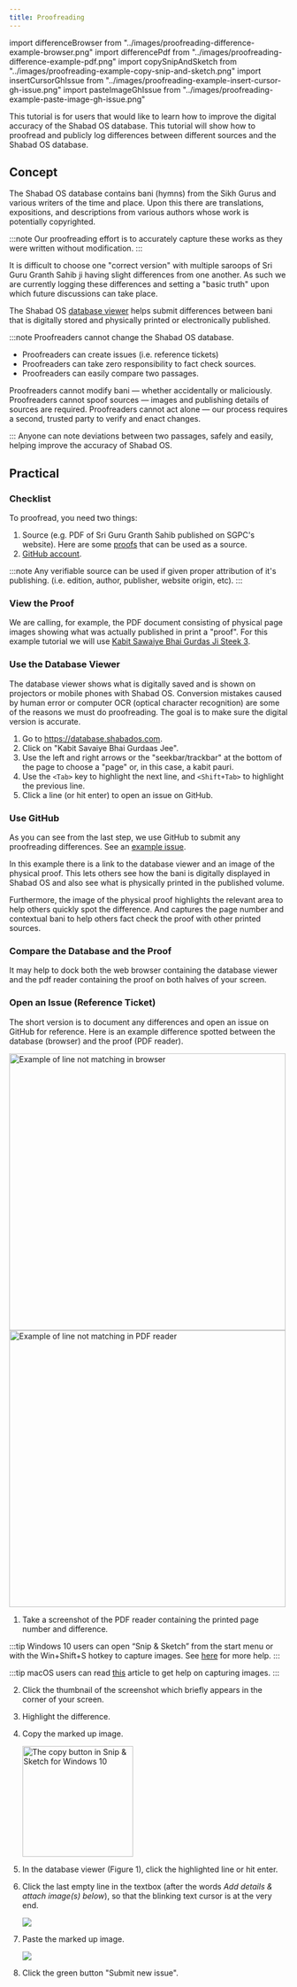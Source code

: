 ```yaml
---
title: Proofreading
---
```


import differenceBrowser from "../images/proofreading-difference-example-browser.png"
import differencePdf from "../images/proofreading-difference-example-pdf.png"
import copySnipAndSketch from "../images/proofreading-example-copy-snip-and-sketch.png"
import insertCursorGhIssue from "../images/proofreading-example-insert-cursor-gh-issue.png"
import pasteImageGhIssue from "../images/proofreading-example-paste-image-gh-issue.png"

This tutorial is for users that would like to learn how to improve the digital accuracy of the Shabad OS database. This tutorial will show how to proofread and publicly log differences between different sources and the Shabad OS database.

## Concept

The Shabad OS database contains bani (hymns) from the Sikh Gurus and various writers of the time and place. Upon this there are translations, expositions, and descriptions from various authors whose work is potentially copyrighted.

:::note
Our proofreading effort is to accurately capture these works as they were written without modification.
:::

It is difficult to choose one "correct version" with multiple saroops of Sri Guru Granth Sahib ji having slight differences from one another. As such we are currently logging these differences and setting a "basic truth" upon which future discussions can take place.

The Shabad OS [database viewer](https://database.shabados.com) helps submit differences between bani that is digitally stored and physically printed or electronically published.

:::note
Proofreaders cannot change the Shabad OS database.

- Proofreaders can create issues (i.e. reference tickets)
- Proofreaders can take zero responsibility to fact check sources.
- Proofreaders can easily compare two passages.

Proofreaders cannot modify bani — whether accidentally or maliciously. Proofreaders cannot spoof sources — images and publishing details of sources are required. Proofreaders cannot act alone — our process requires a second, trusted party to verify and enact changes.

:::
Anyone can note deviations between two passages, safely and easily, helping improve the accuracy of Shabad OS.

## Practical

### Checklist

To proofread, you need two things:

1. Source (e.g. PDF of Sri Guru Granth Sahib published on SGPC's website). Here are some [proofs](https://github.com/ShabadOS/database-viewer#proofs-for-bani) that can be used as a source.
2. [GitHub account](https://github.com/join).

:::note
Any verifiable source can be used if given proper attribution of it's publishing. (i.e. edition, author, publisher, website origin, etc).
:::

### View the Proof

We are calling, for example, the PDF document consisting of physical page images showing what was actually published in print a "proof". For this example tutorial we will use [Kabit Sawaiye Bhai Gurdas Ji Steek 3](http://sikhbookclub.com/Book/Kabit-Sawaiye-Bhai-Gurdas-Ji-Steek3).

### Use the Database Viewer

The database viewer shows what is digitally saved and is shown on projectors or mobile phones with Shabad OS. Conversion mistakes caused by human error or computer OCR (optical character recognition) are some of the reasons we must do proofreading. The goal is to make sure the digital version is accurate.

1. Go to https://database.shabados.com.
2. Click on "Kabit Savaiye Bhai Gurdaas Jee".
3. Use the left and right arrows or the "seekbar/trackbar" at the bottom of the page to choose a "page" or, in this case, a kabit pauri.
4. Use the `<Tab>` key to highlight the next line, and `<Shift+Tab>` to highlight the previous line.
5. Click a line (or hit enter) to open an issue on GitHub.

### Use GitHub

As you can see from the last step, we use GitHub to submit any proofreading differences. See an [example issue](https://github.com/ShabadOS/database/issues/1218).

In this example there is a link to the database viewer and an image of the physical proof. This lets others see how the bani is digitally displayed in Shabad OS and also see what is physically printed in the published volume.

Furthermore, the image of the physical proof highlights the relevant area to help others quickly spot the difference. And captures the page number and contextual bani to help others fact check the proof with other printed sources.

### Compare the Database and the Proof

It may help to dock both the web browser containing the database viewer and the pdf reader containing the proof on both halves of your screen.

### Open an Issue (Reference Ticket)

The short version is to document any differences and open an issue on GitHub for reference. Here is an example difference spotted between the database (browser) and the proof (PDF reader).

<img alt="Example of line not matching in browser" src={differenceBrowser} width="500" />

<img alt="Example of line not matching in PDF reader" src={differencePdf} width="500" />

1. Take a screenshot of the PDF reader containing the printed page number and difference.

:::tip
Windows 10 users can open “Snip & Sketch” from the start menu or with the Win+Shift+S hotkey to capture images. See [​here​](https://support.microsoft.com/en-us/help/4488540) for more help.
:::

:::tip
macOS users can read [this​](https://support.apple.com/en-us/HT201361) article to get help on capturing images.
:::

2. Click the thumbnail of the screenshot which briefly appears in the corner of your screen.

3. Highlight the difference.

4. Copy the marked up image.

   <img alt="The copy button in Snip & Sketch for Windows 10" src={copySnipAndSketch} width="200" />

5. In the database viewer (Figure 1), click the highlighted line or hit enter.

6. Click the last empty line in the textbox (after the words ​*Add details & attach image(s) below*), so that the blinking text cursor is at the very end.

   <img src={insertCursorGhIssue} width={500} />

7. Paste the marked up image.

   <img src={pasteImageGhIssue} width={500} />

8. Click the green button "Submit new issue".
